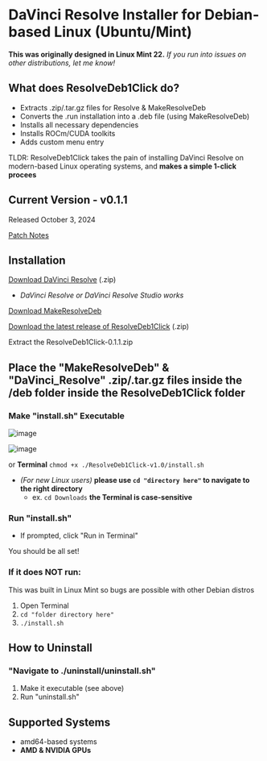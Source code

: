 # DaVinci Resolve Installer for Debian-based Linux (Ubuntu/Mint)
**This was originally designed in Linux Mint 22.** *If you run into issues on other distributions, let me know!*

## What does ResolveDeb1Click do?
- Extracts .zip/.tar.gz files for Resolve & MakeResolveDeb
- Converts the .run installation into a .deb file (using MakeResolveDeb)
- Installs all necessary dependencies
- Installs ROCm/CUDA toolkits
- Adds custom menu entry

TLDR: ResolveDeb1Click takes the pain of installing DaVinci Resolve on modern-based Linux operating systems, and **makes a simple 1-click procees**

## Current Version - v0.1.1
Released October 3, 2024

[Patch Notes](https://github.com/CBF2006/ResolveDeb1Click/releases/tag/v0.1.1)

## Installation
[Download DaVinci Resolve](https://www.blackmagicdesign.com/products/davinciresolve) (.zip)
* *DaVinci Resolve or DaVinci Resolve Studio works*

[Download MakeResolveDeb](https://www.danieltufvesson.com/makeresolvedeb)

[Download the latest release of ResolveDeb1Click](https://github.com/CBF2006/ResolveDeb1Click/releases) (.zip)

Extract the ResolveDeb1Click-0.1.1.zip

## Place the "MakeResolveDeb" & "DaVinci_Resolve" .zip/.tar.gz files inside the /deb folder inside the ResolveDeb1Click folder

### Make "install.sh" Executable
![image](https://github.com/user-attachments/assets/2f25f0c2-5442-478c-9796-b822be77a9c7)

![image](https://github.com/user-attachments/assets/712fca90-d810-4120-b8ad-c084898496fc)


or **Terminal** `chmod +x ./ResolveDeb1Click-v1.0/install.sh`
* *(For new Linux users)* **please use `cd "directory here"` to navigate to the right directory**
  * ex. `cd Downloads` **the Terminal is case-sensitive**

### Run "install.sh"
- If prompted, click "Run in Terminal"

You should be all set!

### If it does NOT run:
This was built in Linux Mint so bugs are possible with other Debian distros

1. Open Terminal
2. `cd "folder directory here"`
3. `./install.sh`

## How to Uninstall

### "Navigate to ./uninstall/uninstall.sh"
1. Make it executable (see above)
2. Run "uninstall.sh"

## Supported Systems
 - amd64-based systems
 - **AMD & NVIDIA GPUs**
